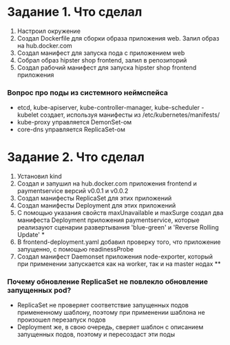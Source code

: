 # Задание 1. Что сделал
1. Настроил окружение
2. Создал Dockerfile для сборки образа приложения web. Залил образ на hub.docker.com
3. Создал манифест для запуска пода с приложeнием web
4. Собрал образ hipster shop frontend, залил в репозиторий
5. Создал рабочий манифест для запуска hipster shop frontend приложения

### Вопрос про поды из системного неймспейса
* etcd, kube-apiserver, kube-controller-manager, kube-scheduler - kubelet создает, используя манифесты из /etc/kubernetes/manifests/
* kube-proxy управляется DemonSet-ом
* core-dns управляется ReplicaSet-ом

# Задание 2. Что сделал
1. Установил kind
2. Создал и запушил на hub.docker.com приложения frontend и paymentservice версий v0.0.1 и v0.0.2
2. Создал манифесты ReplicaSet для этих приложений
3. Создал манифесты Deployment для этих приложений
4. С помощью указания свойств maxUnavailable и maxSurge создал два манифеста Deployment приложения paymentservice, которые реализауют сценарии развертывания 'blue-green' и 'Reverse Rolling Update' *
5. В frontend-deployment.yaml добавил проверку того, что приложение запущенно, с помощью readinessProbe
6. Создал манифест Daemonset приложения node-exporter, который при применении запускается как на worker, так и на master нодах **

### Почему обновление ReplicaSet не повлекло обновление запущенных pod?
* ReplicaSet не проверяет соответствие запущенных подов примененному шаблону, поэтому при применении шаблона не произошел перезапуск подов
* Deployment же, в свою очередь, сверяет шаблон с описанием запущенных подов, поэтому и пересоздаст эти поды
